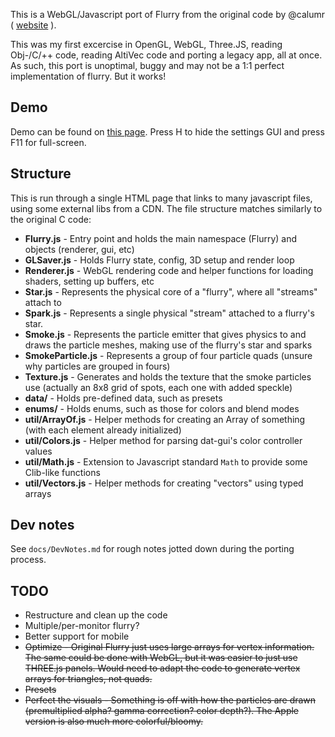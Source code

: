 This is a WebGL/Javascript port of Flurry from the original code by @calumr ( [website](https://web.archive.org/web/20100612005656/http://web.mac.com/calumr/iWeb/Calum%20Robinson/Flurry.html) ).

This was my first excercise in OpenGL, WebGL, Three.JS, reading Obj-/C/++ code, reading AltiVec code and porting a legacy app, all at once. As such, this port is unoptimal, buggy and may not be a 1:1 perfect implementation of flurry. But it works!

## Demo
 
Demo can be found on [this page](http://roycurtis.github.io/Flurry-WebGL/). Press H to hide the settings GUI and press F11 for full-screen.

## Structure

This is run through a single HTML page that links to many javascript files, using some external libs from a CDN. The file structure matches similarly to the original C code:

* **Flurry.js** - Entry point and holds the main namespace (Flurry) and objects (renderer, gui, etc)
* **GLSaver.js** - Holds Flurry state, config, 3D setup and render loop
* **Renderer.js** - WebGL rendering code and helper functions for loading shaders, setting up buffers, etc
* **Star.js** - Represents the physical core of a "flurry", where all "streams" attach to
* **Spark.js** - Represents a single physical "stream" attached to a flurry's star.
* **Smoke.js** - Represents the particle emitter that gives physics to and draws the particle meshes, making use of the flurry's star and sparks
* **SmokeParticle.js** - Represents a group of four particle quads (unsure why particles are grouped in fours)
* **Texture.js** - Generates and holds the texture that the smoke particles use (actually an 8x8 grid of spots, each one with added speckle)
* **data/** - Holds pre-defined data, such as presets
* **enums/** - Holds enums, such as those for colors and blend modes
* **util/ArrayOf.js** - Helper methods for creating an Array of something (with each element already initialized)
* **util/Colors.js** - Helper method for parsing dat-gui's color controller values
* **util/Math.js** - Extension to Javascript standard `Math` to provide some Clib-like functions
* **util/Vectors.js** - Helper methods for creating "vectors" using typed arrays

## Dev notes

See `docs/DevNotes.md` for rough notes jotted down during the porting process.

## TODO

* Restructure and clean up the code
* Multiple/per-monitor flurry?
* Better support for mobile
* ~~Optimize - Original Flurry just uses large arrays for vertex information. The same could be done with WebGL, but it was easier to just use THREE.js panels. Would need to adapt the code to generate vertex arrays for triangles, not quads.~~
* ~~Presets~~
* ~~Perfect the visuals - Something is off with how the particles are drawn (premultiplied alpha? gamma correction? color depth?). The Apple version is also much more colorful/bloomy.~~
